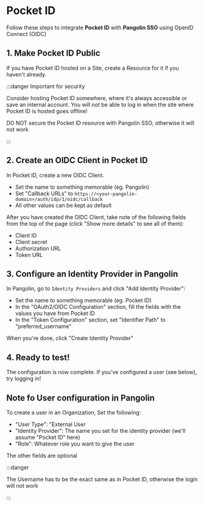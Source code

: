 # Pocket ID

Follow these steps to integrate **Pocket ID** with **Pangolin SSO** using OpenID Connect (OIDC)

## 1. Make Pocket ID Public

If you have Pocket ID hosted on a Site, create a Resource for it if you haven't already.

:::danger Important for security

Consider hosting Pocket ID somewhere, where it's always accessible or save an internal account. You will *not* be able to log in when the site where Pocket ID is hosted goes offline!
 
DO NOT secure the Pocket ID resource with Pangolin SSO, otherwise it will not work

:::

## 2. Create an OIDC Client in Pocket ID

In Pocket ID, create a new OIDC Client.

- Set the name to something memorable (eg. Pangolin)
- Set "Callback URLs" to `https://<your-pangolin-domain>/auth/idp/1/oidc/callback`
- All other values can be kept as default

After you have created the OIDC Client, take note of the following fields from the top of the page (click "Show more details" to see all of them):

- Client ID
- Client secret
- Authorization URL
- Token URL

## 3. Configure an Identity Provider in Pangolin
In Pangolin, go to `Identity Providers` and click "Add Identity Provider":

- Set the name to something memorable (eg. Pocket ID)
- In the "OAuth2/OIDC Configuration" section, fill the fields with the values you have from Pocket ID
- In the "Token Configuration" section, set "Identifier Path" to "preferred_username"

When you're done, click "Create Identity Provider"

## 4. Ready to test!

The configuration is now complete. If you've configured a user (see below), try logging in!

## Note fo User configuration in Pangolin

To create a user in an Organization, Set the following:

- "User Type": "External User
- "Identity Provider": The name you set for the identity provider (we'll assume "Pocket ID" here)
- "Role": Whatever role you want to give the user

The other fields are optional

:::danger

The Username has to be the exact same as in Pocket ID, otherwise the login will not work

:::
